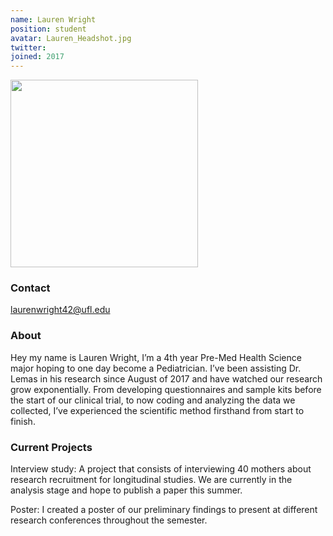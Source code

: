 ```yaml
---
name: Lauren Wright
position: student
avatar: Lauren_Headshot.jpg
twitter:
joined: 2017
---
```


<img width="300" src="{{site.baseurl}}/images/people/{{page.avatar}}" data-action="zoom">

### Contact

laurenwright42@ufl.edu
 

### About

Hey my name is Lauren Wright, I’m a 4th year Pre-Med Health Science major hoping to one day become a Pediatrician. I’ve been assisting Dr. Lemas in his research since August of 2017 and have watched our research grow exponentially. From developing questionnaires and sample kits before the start of our clinical trial, to now coding and analyzing the data we collected, I’ve experienced the scientific method firsthand from start to finish.

 

### Current Projects

Interview study: A project that consists of interviewing 40 mothers about research recruitment for longitudinal studies. We are currently in the analysis stage and hope to publish a paper this summer. 


Poster: I created a poster of our preliminary findings to present at different research conferences throughout the semester. 

